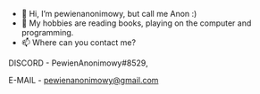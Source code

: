 - 👋 Hi, I’m pewienanonimowy, but call me Anon :)
- 👀 My hobbies are reading books, playing on the computer and programming.
- 📫 Where can you contact me?
  
DISCORD - PewienAnonimowy#8529,

E-MAIL - pewienanonimowy@gmail.com

